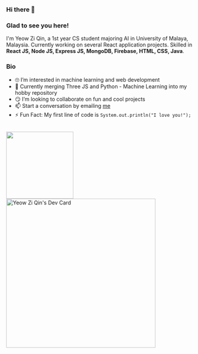 <!-- <img height="180rem" width="100%" src="https://github.com/halfrost/halfrost/blob/master/icons/header_.png?raw=true" /> -->

### Hi there 👋 
<!-- ![visitors](https://visitor-badge.glitch.me/badge?page_id=page.id) -->

### Glad to see you here! 

I'm Yeow Zi Qin, a 1st year CS student majoring AI in University of Malaya, Malaysia. Currently working on several React application projects. Skilled in <strong>React JS, Node JS, Express JS, MongoDB, Firebase, HTML, CSS, Java</strong>. 


### Bio

<ul>
<li> 🙄 I’m interested in machine learning and web development </li>
<li> 🏁 Currently merging Three JS and Python - Machine Learning into my hobby repository</li>
<li> 😏 I’m looking to collaborate on fun and cool projects </li>
<li> 📫 Start a conversation by emailing <a href="mailto:ziqinyeow@gmail.com">me</a> </li>
<li> ⚡ Fun Fact: My first line of code is <code>System.out.println("I love you!");</code></li>
</ul>
<br>


<div style="display=flex">
<img height="180em" src="https://github-readme-stats.vercel.app/api?username=ziqinyeow&show_icons=true&hide_border=true&&count_private=true&include_all_commits=true" />
<a href="https://app.daily.dev/ziq"><img src="https://api.daily.dev/devcards/aa7d7c9eb58d4daa826eb196dd27538e.png?r=s4e" width="400" alt="Yeow Zi Qin's Dev Card"/></a>
</div>

